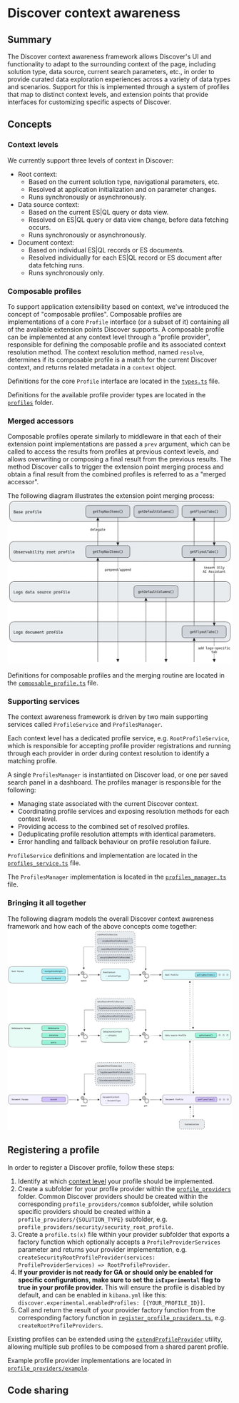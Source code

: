 # Discover context awareness

## Summary

The Discover context awareness framework allows Discover's UI and functionality to adapt to the surrounding context of the page, including solution type, data source, current search parameters, etc., in order to provide curated data exploration experiences across a variety of data types and scenarios. Support for this is implemented through a system of profiles that map to distinct context levels, and extension points that provide interfaces for customizing specific aspects of Discover.

## Concepts

### Context levels

We currently support three levels of context in Discover:

- Root context:
  - Based on the current solution type, navigational parameters, etc.
  - Resolved at application initialization and on parameter changes.
  - Runs synchronously or asynchronously.
- Data source context:
  - Based on the current ES|QL query or data view.
  - Resolved on ES|QL query or data view change, before data fetching occurs.
  - Runs synchronously or asynchronously.
- Document context:
  - Based on individual ES|QL records or ES documents.
  - Resolved individually for each ES|QL record or ES document after data fetching runs.
  - Runs synchronously only.

### Composable profiles

To support application extensibility based on context, we've introduced the concept of "composable profiles". Composable profiles are implementations of a core `Profile` interface (or a subset of it) containing all of the available extension points Discover supports. A composable profile can be implemented at any context level through a "profile provider", responsible for defining the composable profile and its associated context resolution method. The context resolution method, named `resolve`, determines if its composable profile is a match for the current Discover context, and returns related metadata in a `context` object.

Definitions for the core `Profile` interface are located in the [`types.ts`](types.ts) file.

Definitions for the available profile provider types are located in the [`profiles`](./profiles) folder.

### Merged accessors

Composable profiles operate similarly to middleware in that each of their extension point implementations are passed a `prev` argument, which can be called to access the results from profiles at previous context levels, and allows overwriting or composing a final result from the previous results. The method Discover calls to trigger the extension point merging process and obtain a final result from the combined profiles is referred to as a "merged accessor".

The following diagram illustrates the extension point merging process:
![image](./docs/merged_accessors.png)

Definitions for composable profiles and the merging routine are located in the [`composable_profile.ts`](./composable_profile.ts) file.

### Supporting services

The context awareness framework is driven by two main supporting services called `ProfileService` and `ProfilesManager`.

Each context level has a dedicated profile service, e.g. `RootProfileService`, which is responsible for accepting profile provider registrations and running through each provider in order during context resolution to identify a matching profile.

A single `ProfilesManager` is instantiated on Discover load, or one per saved search panel in a dashboard. The profiles manager is responsible for the following:

- Managing state associated with the current Discover context.
- Coordinating profile services and exposing resolution methods for each context level.
- Providing access to the combined set of resolved profiles.
- Deduplicating profile resolution attempts with identical parameters.
- Error handling and fallback behaviour on profile resolution failure.

`ProfileService` definitions and implementation are located in the [`profiles_service.ts`](./profile_service.ts) file.

The `ProfilesManager` implementation is located in the [`profiles_manager.ts`](./profiles_manager.ts) file.

### Bringing it all together

The following diagram models the overall Discover context awareness framework and how each of the above concepts come together:
![image](./docs/architecture.png)

## Registering a profile

In order to register a Discover profile, follow these steps:

1. Identify at which [context level](#context-levels) your profile should be implemented.
2. Create a subfolder for your profile provider within the [`profile_providers`](./profile_providers) folder. Common Discover providers should be created within the corresponding `profile_providers/common` subfolder, while solution specific providers should be created within a `profile_providers/{SOLUTION_TYPE}` subfolder, e.g. `profile_providers/security/security_root_profile`.
3. Create a `profile.ts(x)` file within your provider subfolder that exports a factory function which optionally accepts a `ProfileProviderServices` parameter and returns your provider implementation, e.g. `createSecurityRootProfileProvider(services: ProfileProviderServices) => RootProfileProvider`.
4. **If your provider is not ready for GA or should only be enabled for specific configurations, make sure to set the `isExperimental` flag to true in your profile provider.** This will ensure the profile is disabled by default, and can be enabled in `kibana.yml` like this: `discover.experimental.enabledProfiles: [{YOUR_PROFILE_ID}]`.
5. Call and return the result of your provider factory function from the corresponding factory function in [`register_profile_providers.ts`](./profile_providers/register_profile_providers.ts), e.g. `createRootProfileProviders`.

Existing profiles can be extended using the [`extendProfileProvider`](./profile_providers/extend_profile_provider.ts) utility, allowing multiple sub profiles to be composed from a shared parent profile.

Example profile provider implementations are located in [`profile_providers/example`](./profile_providers/example).

## Code sharing
